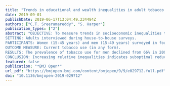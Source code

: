 ```yaml
---
title: "Trends in educational and wealth inequalities in adult tobacco use in Nepal 2001-2016: secondary data analyses of four Demographic and Health Surveys"
date: 2019-09-01
publishDate: 2019-06-17T13:04:49.234484Z
authors: ["C.T. Sreeramareddy", "S. Harper"]
publication_types: ["2"]
abstract: "OBJECTIVE: To measure trends in socioeconomic inequalities tobacco use in Nepal.
SETTING: Adults interviewed during house-to-house surveys.
PARTICIPANTS: Women (15-45 years) and men (15-49 years) surveyed in four Nepal Demographic and Health Surveys done in 2001, 2006, 2011 and 2016.
OUTCOME MEASURE: Current tobacco use (in any form).
RESULTS: The prevalence of tobacco use for men declined from 66% in 2001 to 55% in 2016, and declined from 29% to 8.4% among women. Across both education and wealth quintiles for both men and women, the prevalence of tobacco use generally declines with increasing education or wealth. We found persistently larger absolute inequalities by education than by wealth among men. Among women we also found larger educational than wealth-related gradients, but both declined over time. For men, the Slope Index of Inequality (SII) for education was larger than for wealth (44% vs 26% in 2001) and changed very little over time. For women, the SII for both education and wealth were similar in magnitude to men, but decreased substantially between 2001 and 2016 (from 44% to 16% for education; from 37% to 16% for wealth). Women had a larger relative index of inequality than men for both education (6.5 vs 2.0 in 2001) and wealth (4.8 vs 1.5 in 2001), and relative inequality increased between 2001 and 2016 for women (from 6.5 to 16.0 for education; from 4.8 to 12.0 for wealth).
CONCLUSION: Increasing relative inequalities indicates suboptimal reduction in tobacco use among the vulnerable groups suggesting that they should be targeted to improve tobacco control."
featured: false
publication: "*BMJ Open*"
url_pdf: "https://bmjopen.bmj.com/content/bmjopen/9/9/e029712.full.pdf"
doi: "10.1136/bmjopen-2019-029712"
---
```


